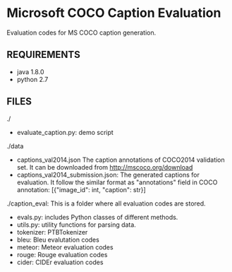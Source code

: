 Microsoft COCO Caption Evaluation
===================

Evaluation codes for MS COCO caption generation.

## REQUIREMENTS ##
- java 1.8.0
- python 2.7

## FILES ##
./
- evaluate_caption.py: demo script

./data
- captions_val2014.json
		The caption annotations of COCO2014 validation set.
		It can be downloaded from http://mscoco.org/download
- captions_val2014_submission.json:
        The generated captions for evaluation.
        It follow the similar format as "annotations" field in COCO annotation:
		[{"image_id": int, "caption": str}]

./caption_eval: This is a folder where all evaluation codes are stored.
- evals.py: includes Python classes of different methods.
- utils.py: utility functions for parsing data.
- tokenizer: PTBTokenizer
- bleu: Bleu evalutation codes
- meteor: Meteor evaluation codes
- rouge: Rouge evaluation codes
- cider: CIDEr evaluation codes